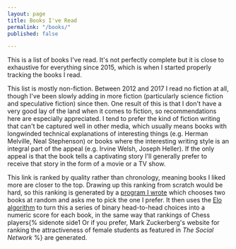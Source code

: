```yaml
---
layout: page
title: Books I've Read
permalink: "/books/"
published: false

---
```

This is a list of books I've read. It's not perfectly complete but it is close to exhaustive for everything since 2015, which is when I started properly tracking the books I read.

This list is mostly non-fiction. Between 2012 and 2017 I read no fiction at all, though I've been slowly adding in more fiction (particularly science fiction and speculative fiction) since then. One result of this is that I don't have a very good lay of the land when it comes to fiction, so recommendations here are especially appreciated. I tend to prefer the kind of fiction writing that can't be captured well in other media, which usually means books with longwinded technical explanations of interesting things (e.g. Herman Melville, Neal Stephenson) or books where the interesting writing style is an integral part of the appeal (e.g. Irvine Welsh, Joseph Heller). If the only appeal is that the book tells a captivating story I'll generally prefer to receive that story in the form of a movie or a TV show.

This link is ranked by quality rather than chronology, meaning books I liked more are closer to the top. Drawing up this ranking from scratch would be hard, so this ranking is generated by a [program I wrote](https://github.com/AJSKirk/VElo) which chooses two books at random and asks me to pick the one I prefer. It then uses the [Elo algorithm](https://en.wikipedia.org/wiki/Elo_rating_system) to turn this a series of binary head-to-head choices into a numeric score for each book, in the same way that rankings of Chess players{% sidenote side1 Or if you prefer, Mark Zuckerberg's website for ranking the attractiveness of female students as featured in _The Social Network_ %} are generated.